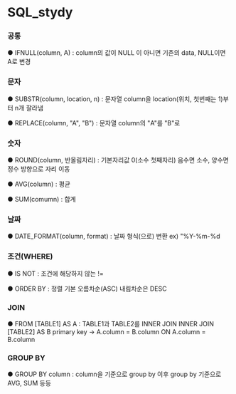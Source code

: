 # SQL_stydy
### 공통

● IFNULL(column, A) : column의 값이 NULL 이 아니면 기존의 data, NULL이면 A로 변경 

### 문자

● SUBSTR(column, location, n) : 문자열 column을 location(위치, 첫번째는 1)부터 n개 잘라냄

● REPLACE(column, "A", "B") : 문자열 column의 "A"를 "B"로 

### 숫자

● ROUND(column, 반올림자리) : 기본자리값 0(소수 첫째자리)
                           음수면 소수, 양수면 정수 방향으로 자리 이동
                         
● AVG(column) : 평균

● SUM(comumn) : 합계


### 날짜

● DATE_FORMAT(column, format) : 날짜 형식(으로) 변환 
                              ex) "%Y-%m-%d

### 조건(WHERE)

● IS NOT : 조건에 해당하지 않는 
         !=
         
● ORDER BY : 정렬
           기본 오름차순(ASC) 
           내림차순은 DESC

### JOIN

● FROM [TABLE1] AS A           : TABLE1과 TABLE2를 INNER JOIN
    INNER JOIN [TABLE2] AS B     primary key -> A.column = B.column
    ON A.column = B.column
    
### GROUP BY

● GROUP BY column : column을 기준으로 group by
                    이후 group by 기준으로 AVG, SUM 등등 
